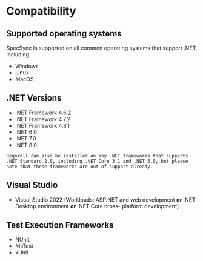 # Compatibility

## Supported operating systems

SpecSync is supported on all common operating systems that support .NET, including

* Windows
* Linux 
* MacOS

## .NET Versions

- .NET Framework 4.6.2
- .NET Framework 4.7.2
- .NET Framework 4.8.1
- .NET 6.0
- .NET 7.0
- .NET 8.0

```{note}
Reqnroll can also be installed on any .NET frameworks that supports .NET Standard 2.0, including .NET Core 3.1 and .NET 5.0, but please note that these frameworks are out of support already.
```

## Visual Studio

- Visual Studio 2022 (Workloads: ASP.NET and web development **or** .NET Desktop environment **or** .NET Core cross- platform development)

## Test Execution Frameworks

- NUnit
- MsTest
- xUnit
  
